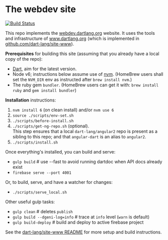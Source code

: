 # The webdev site

[![Build Status](https://travis-ci.org/dart-lang/site-webdev.svg?branch=master)](https://travis-ci.org/dart-lang/site-webdev)

This repo implements the [webdev.dartlang.org](http://webdev.dartlang.org) website. It uses the tools and infrastructure of
www.dartlang.org (which is implemented in [github.com/dart-lang/site-www](https://github.com/dart-lang/site-www)).

**Prerequisites** for building this site (assuming that you already have a local copy of the repo):

- [Dart](https://www.dartlang.org/install), aim for the latest version.
- Node v6; instructions below assume use of [nvm](https://github.com/creationix/nvm).
  (HomeBrew users shall set the `NVM_DIR` env as instructed after `brew install nvm`.)
- The ruby gem `bundler`. (HomeBrew users can get it with: `brew install ruby` and `gem install bundler`)

**Installation** instructions:

1. `nvm install 6` (on clean install) and/or `nvm use 6`
1. `source ./scripts/env-set.sh`
1. `./scripts/before-install.sh`
1. `./scripts/get-ng-repo.sh` (optional).<br>
   This step ensures that a local `dart-lang/angular2` repo is present as a sibling to this repo;
   and that `angular-dart` is an alias to `angular2`.
1. `./scripts/install.sh`

Once everything's installed, you can build and serve:

- `gulp build` # use --fast to avoid running dartdoc when API docs already exist
- `firebase serve --port 4001`

Or, to build, serve, and have a watcher for changes:

- `./scripts/serve_local.sh`

Other useful gulp tasks:

- `gulp clean` # deletes `publish`
- `gulp build --dgeni-log=info` # trace at `info` level (`warn` is default)
- `gulp build-deploy` # build and deploy to active firebase project

See the [dart-lang/site-www README](https://github.com/dart-lang/site-www/blob/master/README.md) for more setup and build instructions.
